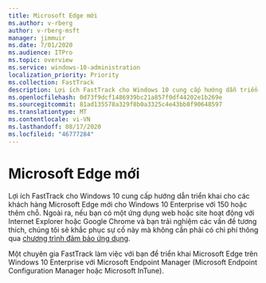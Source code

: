 ```yaml
---
title: Microsoft Edge mới
ms.author: v-rberg
author: v-rberg-msft
manager: jimmuir
ms.date: 7/01/2020
ms.audience: ITPro
ms.topic: overview
ms.service: windows-10-administration
localization_priority: Priority
ms.collection: FastTrack
description: Lợi ích FastTrack cho Windows 10 cung cấp hướng dẫn triển khai cho các khách hàng Microsoft Edge mới cho Windows 10 Enterprise với 150 hoặc thêm chỗ.
ms.openlocfilehash: 0d73f9dcf1486939bc21a857f0df44202e1b269e
ms.sourcegitcommit: 81ad135578a329f8b0a3325c4e43bb8f90648597
ms.translationtype: MT
ms.contentlocale: vi-VN
ms.lasthandoff: 08/17/2020
ms.locfileid: "46777284"
---
```

# <a name="the-new-microsoft-edge"></a>Microsoft Edge mới

Lợi ích FastTrack cho Windows 10 cung cấp hướng dẫn triển khai cho các khách hàng Microsoft Edge mới cho Windows 10 Enterprise với 150 hoặc thêm chỗ. Ngoài ra, nếu bạn có một ứng dụng web hoặc site hoạt động với Internet Explorer hoặc Google Chrome và bạn trải nghiệm các vấn đề tương thích, chúng tôi sẽ khắc phục sự cố này mà không cần phải có chi phí thông qua [chương trình đảm bảo ứng dụng](Win-10-app-assure.md).

Một chuyên gia FastTrack làm việc với bạn để triển khai Microsoft Edge trên Windows 10 Enterprise với Microsoft Endpoint Manager (Microsoft Endpoint Configuration Manager hoặc Microsoft InTune).


